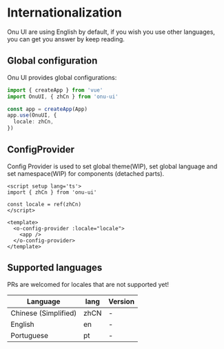 # Internationalization

Onu UI are using English by default, if you wish you use other languages, you can get you answer by keep reading.

## Global configuration

Onu UI provides global configurations:

```ts
import { createApp } from 'vue'
import OnuUI, { zhCn } from 'onu-ui'

const app = createApp(App)
app.use(OnuUI, {
  locale: zhCn,
})
```

## ConfigProvider

Config Provider is used to set global theme(WIP), set global language and set namespace(WIP) for components (detached parts).

```vue
<script setup lang='ts'>
import { zhCn } from 'onu-ui'

const locale = ref(zhCn)
</script>

<template>
  <o-config-provider :locale="locale">
    <app />
  </o-config-provider>
</template>
```

<demo src="../example/i18n/demo.vue" />

## Supported languages

PRs are welcomed for locales that are not supported yet!


Language | lang | Version |
---------|----------|----------|
 Chinese (Simplified) | zhCN | - |
 English | en | - |
 Portuguese | pt | - |

